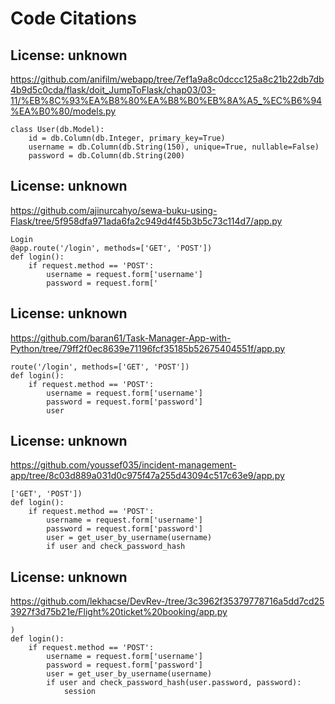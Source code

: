 # Code Citations

## License: unknown
https://github.com/anifilm/webapp/tree/7ef1a9a8c0dccc125a8c21b22db7db4b9d5c0cda/flask/doit_JumpToFlask/chap03/03-11/%EB%8C%93%EA%B8%80%EA%B8%B0%EB%8A%A5_%EC%B6%94%EA%B0%80/models.py

```
class User(db.Model):
    id = db.Column(db.Integer, primary_key=True)
    username = db.Column(db.String(150), unique=True, nullable=False)
    password = db.Column(db.String(200)
```


## License: unknown
https://github.com/ajinurcahyo/sewa-buku-using-Flask/tree/5f958dfa971ada6fa2c949d4f45b3b5c73c114d7/app.py

```
Login
@app.route('/login', methods=['GET', 'POST'])
def login():
    if request.method == 'POST':
        username = request.form['username']
        password = request.form['
```


## License: unknown
https://github.com/baran61/Task-Manager-App-with-Python/tree/79ff2f0ec8639e71196fcf35185b52675404551f/app.py

```
route('/login', methods=['GET', 'POST'])
def login():
    if request.method == 'POST':
        username = request.form['username']
        password = request.form['password']
        user
```


## License: unknown
https://github.com/youssef035/incident-management-app/tree/8c03d889a031d0c975f47a255d43094c517c63e9/app.py

```
['GET', 'POST'])
def login():
    if request.method == 'POST':
        username = request.form['username']
        password = request.form['password']
        user = get_user_by_username(username)
        if user and check_password_hash
```


## License: unknown
https://github.com/lekhacse/DevRev-/tree/3c3962f35379778716a5dd7cd253927f3d75b21e/Flight%20ticket%20booking/app.py

```
)
def login():
    if request.method == 'POST':
        username = request.form['username']
        password = request.form['password']
        user = get_user_by_username(username)
        if user and check_password_hash(user.password, password):
            session
```

